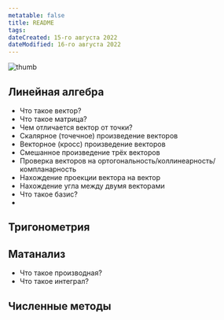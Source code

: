 ```yaml
---
metatable: false
title: README
tags:
dateCreated: 15-го августа 2022
dateModified: 16-го августа 2022
---
```


![thumb](https://i.gifer.com/4yd.gif)

## Линейная алгебра

- Что такое вектор?
- Что такое матрица?
- Чем отличается вектор от точки?
- Скалярное (точечное) произведение векторов
- Векторное (кросс) произведение векторов
- Смешанное произведение трёх векторов
- Проверка векторов на ортогональность/коллинеарность/компланарность
- Нахождение проекции вектора на вектор
- Нахождение угла между двумя векторами
- Что такое базис?
- 

## Тригонометрия

## Матанализ

* Что такое производная?
* Что такое интеграл?

## Численные методы
